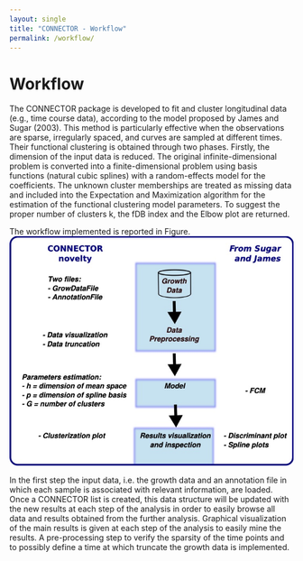 ```yaml
---
layout: single
title: "CONNECTOR - Workflow"
permalink: /workflow/
--- 
```


# Workflow

The CONNECTOR package is developed to fit and cluster longitudinal data (e.g., time course data), according to the model proposed by James and Sugar (2003).  This method is particularly effective when the observations are sparse, irregularly spaced, and curves are sampled at different times. Their functional clustering is obtained through two phases. Firstly, the dimension of the input data is reduced. The original infinite-dimensional problem is converted into a finite-dimensional problem using basis functions (natural cubic splines) with a random-effects model for the coefficients.
The unknown cluster memberships are treated as missing data and included into the Expectation and Maximization algorithm for the estimation of the functional clustering model parameters. To suggest the proper number of clusters k, the fDB index and the Elbow plot are returned.

The workflow implemented is reported in Figure.
![](/assets/images/Workflow.png)

In the first step the input data, i.e. the growth data and an annotation file in which each sample is associated with relevant information, are loaded. Once a CONNECTOR list is created, this data structure will be updated with the new results at each step of the analysis in order to easily browse all data and results obtained from the further analysis.  Graphical visualization of the main results is given at each step of the analysis to easily mine the results. A pre-processing step to verify the sparsity of the time points and to possibly define a time at which truncate the growth data is implemented.




